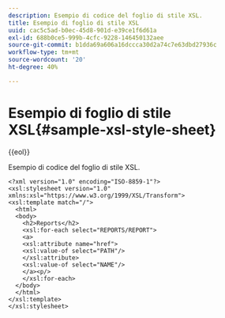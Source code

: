 ```yaml
---
description: Esempio di codice del foglio di stile XSL.
title: Esempio di foglio di stile XSL
uuid: cac5c5ad-b0ec-45d8-901d-e39ce1f6d61a
exl-id: 688b0ce5-999b-4cfc-9228-146450132aee
source-git-commit: b1dda69a606a16dccca30d2a74c7e63dbd27936c
workflow-type: tm+mt
source-wordcount: '20'
ht-degree: 40%

---
```


# Esempio di foglio di stile XSL{#sample-xsl-style-sheet}

{{eol}}

Esempio di codice del foglio di stile XSL.

```
<?xml version="1.0" encoding="ISO-8859-1"?>
<xsl:stylesheet version="1.0" xmlns:xsl="https://www.w3.org/1999/XSL/Transform">
<xsl:template match="/">
  <html>
  <body>
    <h2>Reports</h2>
    <xsl:for-each select="REPORTS/REPORT">
    <a>
    <xsl:attribute name="href">
    <xsl:value-of select="PATH"/>
    </xsl:attribute>
    <xsl:value-of select="NAME"/>
    </a><p/>
    </xsl:for-each>
  </body>
  </html>
</xsl:template>
</xsl:stylesheet>
```
